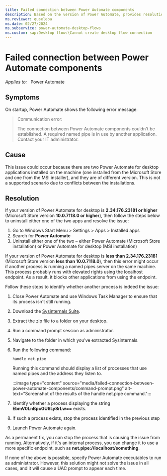 ```yaml
---
title: Failed connection between Power Automate components
description: Based on the version of Power Automate, provides resolutions to a Power Automate connection error that occurs on startup.
ms.reviewer: quseleba
ms.date: 02/27/2024
ms.subservice: power-automate-desktop-flows
ms.custom: sap:Desktop flows\Cannot create desktop flow connection
---
```


# Failed connection between Power Automate components

_Applies to:_ &nbsp; Power Automate  

## Symptoms

On startup, Power Automate shows the following error message:

> Communication error:
>  
> The connection between Power Automate components couldn't be established. A required named pipe is in use by another application. Contact your IT administrator.

## Cause

This issue could occur because there are two Power Automate for desktop applications installed on the machine (one installed from the Microsoft Store and one from the MSI installer), and they are of different version. This is not a supported scenario due to conflicts between the installations.

## Resolution

If your version of Power Automate for desktop is **2.34.176.23181 or higher** (Microsoft Store version **10.0.7118.0 or higher**), then follow the steps below to uninstall either one of the two apps and resolve the issue:

1. Go to Windows Start Menu > Settings > Apps > Installed apps
1. Search for **Power Automate**
1. Uninstall either one of the two – either Power Automate (Microsoft Store installation) or Power Automate for desktop (MSI installation)

If your version of Power Automate for desktop is **less than 2.34.176.23181** (Microsoft Store version **less than 10.0.7118.0**), then this error might occur if another process is running a named pipes server on the same machine. This process probably runs with elevated rights using the localhost endpoint. As a result, it blocks other applications from using the endpoint.

Follow these steps to identify whether another process is indeed the issue:

1. Close Power Automate and use Windows Task Manager to ensure that its process isn't still running.
1. Download the [Sysinternals Suite](/sysinternals/downloads/sysinternals-suite).
1. Extract the zip file to a folder on your desktop.
1. Run a command prompt session as administrator.
1. Navigate to the folder in which you've extracted Sysinternals.
1. Run the following command:

   ```console
   handle net.pipe
   ```

   Running this command should display a list of processes that use named pipes and the address they listen to.

   :::image type="content" source="media/failed-connection-between-power-automate-components/command-prompt.png" alt-text="Screenshot of the results of the handle net.pipe command.":::

1. Identify whether a process displaying the string **EbmV0LnBpcGU6Ly8rLw==** exists.

1. If such a process exists, stop the process identified in the previous step
1. Launch Power Automate again.

As a permanent fix, you can stop the process that is causing the issue from running. Alternatively,  if it's an internal process, you can change it to use a more specific endpoint, such as **net.pipe://localhost/something**.

If none of the above is possible, specify Power Automate executables to run as administrator. However, this solution might not solve the issue in all cases, and it will cause a UAC prompt to appear each time.
